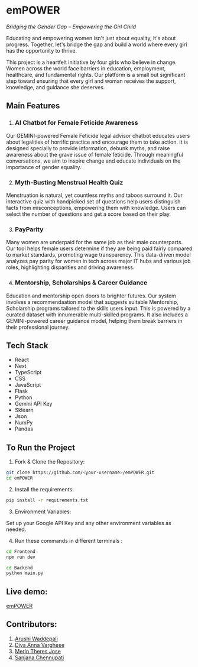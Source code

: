 # emPOWER
*Bridging the Gender Gap – Empowering the Girl Child*

Educating and empowering women isn't just about equality, it's about progress. Together, let's bridge the gap and build a world where every girl has the opportunity to thrive.

This project is a heartfelt initiative by four girls who believe in change. Women across the world face barriers in education, employment, healthcare, and fundamental rights. Our platform is a small but significant step toward ensuring that every girl and woman receives the support, knowledge, and guidance she deserves.

## Main Features

1.  ### AI Chatbot for Female Feticide Awareness
Our GEMINI-powered Female Feticide legal advisor chatbot educates users about legalities of  horrific practice and encourage them to take action. It is designed specially to provide information, debunk myths, and raise awareness about the grave issue of female feticide. Through meaningful conversations, we aim to inspire change and educate individuals on the importance of gender equality.

2. ### Myth-Busting Menstrual Health Quiz
Menstruation is natural, yet countless myths and taboos surround it. Our interactive quiz with handpicked set of questions help users distinguish facts from misconceptions, empowering them with knowledge. Users can select the number of questions and get a score based on their play.


3. ### PayParity
Many women are underpaid for the same job as their male counterparts. Our tool helps female users determine if they are being paid fairly compared to market standards, promoting wage transparency. This data-driven model analyzes pay parity for women in tech across major IT hubs and various job roles, highlighting disparities and driving awareness.


4. ### Mentorship, Scholarships & Career Guidance
Education and mentorship open doors to brighter futures. Our system involves a recommendaation model that suggests suitable Mentorship, Scholarship programs tailored to the skills users input. This is powered by a curated dataset with innumerable multi-skilled programs. It also includes a GEMINI-powered career guidance model, helping them break barriers in their professional journey.

## Tech Stack

- React
- Next
- TypeScript
- CSS
- JavaScript
- Flask
- Python
- Gemini API Key
- Sklearn
- Json
- NumPy
- Pandas

## To Run the Project
1. Fork & Clone the Repository:
   
 ```bash
 git clone https://github.com/<your-username>/emPOWER.git
 cd emPOWER
```
 
2. Install the requirements:

 ```bash
 pip install -r requirements.txt
```
 
3.  Environment Variables:

   Set up your Google API Key and any other environment variables as needed.
 
4. Run these commands in different terminals :

  ```bash
  cd Frontend
  npm run dev
```
```bash
cd Backend
python main.py
```

## Live demo:

[emPOWER](https://solution-frontend-iv57.onrender.com)

## Contributors:
1. [Arushi Waddepali](https://github.com/arushi2702)
2. [Diya Anna Varghese ](https://github.com/diyaanna06)
3. [Merin Theres Jose](https://github.com/merintheres)
4. [Sanjana Chennupati](https://github.com/Sanjana-chennu)
